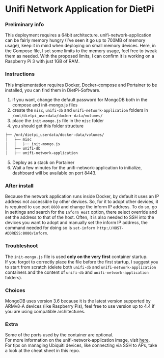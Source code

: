 # Unifi Network Application for DietPi

### Preliminary info

This deployment requires a 64bit architecture.
unifi-network-application can be fairly memory hungry (I’ve seen it go up to 700MB of memory usage), keep it in mind when deploying on small memory devices.
Here, in the Compose file, I set some limits to the memory usage, feel free to tweak them as needed. With the proposed limits, I can confirm it is working on a Raspberry Pi 3 with just 1GB of RAM.

### Instructions

This implementation requires Docker, Docker-compose and Portainer to be installed, you can find them in DietPi-Software.

1. if you want, change the default password for MongoDB both in the compose and init-mongo.js files
2. create the `misc`, `unifi-db` and `unifi-network-application` folders in `/mnt/dietpi_userdata/docker-data/volumes/`
3. place the `init-mongo.js` file in the `misc` folder
4. you should get this folder structure

```markdown
├── /mnt/dietpi_userdata/docker-data/volumes/
│   ├── misc
│   │   ├── init-mongo.js
│   ├── unifi-db
│   ├── unifi-network-application
```

5. Deploy as a stack on Portainer
6. Wait a few minutes for the unifi-network-application to initialize, dashboard will be available on port 8443.

### After install

Because the network application runs inside Docker, by default it uses an IP address not accessible by other devices.
So, for it to adopt other devices, it is required to use port `8080` and change the inform IP address. To do so, go in settings and search for the `Inform Host` option, there select override and set the address to that of the host.
Often, it is also needed to SSH into the devices you want to adopt and manually set the inform IP address, the command needed for doing so is `set-inform http://HOST-ADDRESS:8080/inform`.

### Troubleshoot

The `init-mongo.js` file is used **only on the very first** container startup. \
If you forgot to correctly place the file before the first startup, I suggest you to start from scratch (delete both `unifi-db` and `unifi-network-application` containers and the content of `unifi-db` and `unifi-network-application` folders).

### Choices

MongoDB uses version 3.6 because it is the latest version supported by ARMv8-A devices (like Raspberry Pis), feel free to use version up to 4.4 if you are using compatible architectures.

### Extra

Some of the ports used by the container are optional. \
For more information on the unifi-network-application image, visit [here](https://docs.linuxserver.io/images/docker-unifi-network-application/). \
For tips on managing Ubiquiti devices, like connecting via SSH to APs, take a look at the cheat sheet in this repo.
